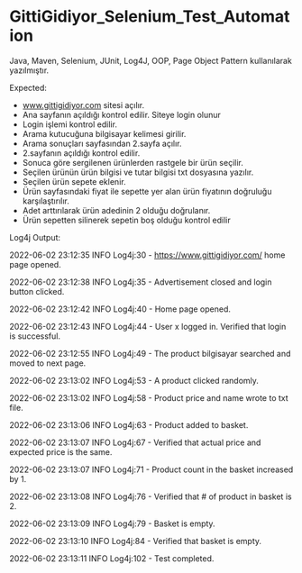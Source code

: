 # GittiGidiyor_Selenium_Test_Automation
Java, Maven, Selenium, JUnit, Log4J, OOP, Page Object Pattern kullanılarak yazılmıştır.

Expected:
- www.gittigidiyor.com sitesi açılır.
- Ana sayfanın açıldığı kontrol edilir. Siteye login olunur
- Login işlemi kontrol edilir.
- Arama kutucuğuna bilgisayar kelimesi girilir.
- Arama sonuçları sayfasından 2.sayfa açılır.
- 2.sayfanın açıldığı kontrol edilir.
- Sonuca göre sergilenen ürünlerden rastgele bir ürün seçilir.
- Seçilen ürünün ürün bilgisi ve tutar bilgisi txt dosyasına yazılır.
- Seçilen ürün sepete eklenir.
- Ürün sayfasındaki fiyat ile sepette yer alan ürün fiyatının doğruluğu karşılaştırılır.
- Adet arttırılarak ürün adedinin 2 olduğu doğrulanır.
- Ürün sepetten silinerek sepetin boş olduğu kontrol edilir

Log4j Output:

2022-06-02 23:12:35 INFO  Log4j:30 - https://www.gittigidiyor.com/ home page opened.

2022-06-02 23:12:38 INFO  Log4j:35 - Advertisement closed and login button clicked.

2022-06-02 23:12:42 INFO  Log4j:40 - Home page opened.

2022-06-02 23:12:43 INFO  Log4j:44 - User x logged in. Verified that login is successful.

2022-06-02 23:12:55 INFO  Log4j:49 - The product bilgisayar searched and moved to next page.

2022-06-02 23:13:02 INFO  Log4j:53 - A product clicked randomly.

2022-06-02 23:13:02 INFO  Log4j:58 - Product price and name wrote to txt file.

2022-06-02 23:13:06 INFO  Log4j:63 - Product added to basket.

2022-06-02 23:13:07 INFO  Log4j:67 - Verified that actual price and expected price is the same.

2022-06-02 23:13:07 INFO  Log4j:71 - Product count in the basket increased by 1.

2022-06-02 23:13:08 INFO  Log4j:76 - Verified that # of product in basket is 2.

2022-06-02 23:13:09 INFO  Log4j:79 - Basket is empty.

2022-06-02 23:13:10 INFO  Log4j:84 - Verified that basket is empty.

2022-06-02 23:13:11 INFO  Log4j:102 - Test completed.


